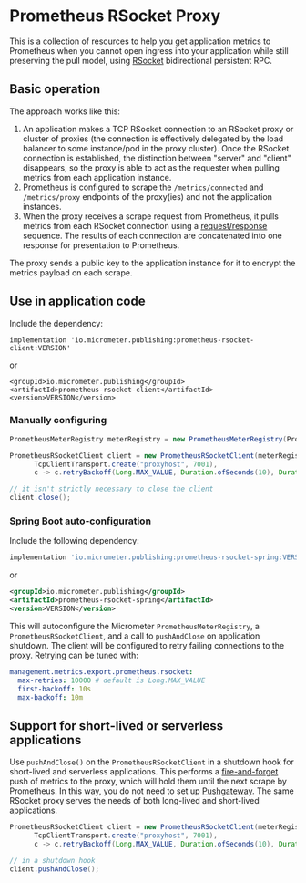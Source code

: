 # Prometheus RSocket Proxy

This is a collection of resources to help you get application metrics to Prometheus when you cannot open ingress into your application while still preserving the pull model, using [RSocket](https://rsocket.io) bidirectional persistent RPC.

## Basic operation

The approach works like this:

1. An application makes a TCP RSocket connection to an RSocket proxy or cluster of proxies (the connection is effectively delegated by the load balancer to some instance/pod in the proxy cluster). Once the RSocket connection is established, the distinction between "server" and "client" disappears, so the proxy is able to act as the requester when pulling metrics from each application instance.
2. Prometheus is configured to scrape the `/metrics/connected` and `/metrics/proxy` endpoints of the proxy(ies) and not the application instances.
3. When the proxy receives a scrape request from Prometheus, it pulls metrics from each RSocket connection using a [request/response](http://rsocket.io/docs/Protocol#stream-sequences-request-response) sequence. The results of each connection are concatenated into one response for presentation to Prometheus.

The proxy sends a public key to the application instance for it to encrypt the metrics payload on each scrape.

## Use in application code

Include the dependency:

```
implementation 'io.micrometer.publishing:prometheus-rsocket-client:VERSION'
```

or

```
<groupId>io.micrometer.publishing</groupId>
<artifactId>prometheus-rsocket-client</artifactId>
<version>VERSION</version>
```

### Manually configuring

```java
PrometheusMeterRegistry meterRegistry = new PrometheusMeterRegistry(PrometheusConfig.DEFAULT);

PrometheusRSocketClient client = new PrometheusRSocketClient(meterRegistry,
      TcpClientTransport.create("proxyhost", 7001),
      c -> c.retryBackoff(Long.MAX_VALUE, Duration.ofSeconds(10), Duration.ofMinutes(10)));

// it isn't strictly necessary to close the client
client.close();
```

### Spring Boot auto-configuration

Include the following dependency:

```groovy
implementation 'io.micrometer.publishing:prometheus-rsocket-spring:VERSION'
```

or

```xml
<groupId>io.micrometer.publishing</groupId>
<artifactId>prometheus-rsocket-spring</artifactId>
<version>VERSION</version>
```

This will autoconfigure the Micrometer `PrometheusMeterRegistry`, a `PrometheusRSocketClient`, and a call to `pushAndClose` on application shutdown. The client will be configured to retry failing connections to the proxy. Retrying can be tuned with:

```yml
management.metrics.export.prometheus.rsocket:
  max-retries: 10000 # default is Long.MAX_VALUE
  first-backoff: 10s
  max-backoff: 10m
```

## Support for short-lived or serverless applications

Use `pushAndClose()` on the `PrometheusRSocketClient` in a shutdown hook for short-lived and serverless applications. This performs a [fire-and-forget](http://rsocket.io/docs/Protocol#stream-sequences-fire-and-forget) push of metrics to the proxy, which will hold them until the next scrape by Prometheus. In this way, you do not need to set up [Pushgateway](https://github.com/prometheus/pushgateway). The same RSocket proxy serves the needs of both long-lived and short-lived applications.

```java
PrometheusRSocketClient client = new PrometheusRSocketClient(meterRegistry,
      TcpClientTransport.create("proxyhost", 7001),
      c -> c.retryBackoff(Long.MAX_VALUE, Duration.ofSeconds(10), Duration.ofMinutes(10)));

// in a shutdown hook
client.pushAndClose();
```
